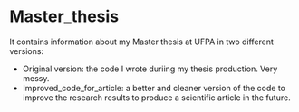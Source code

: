 # Master_thesis

It contains information about my Master thesis at UFPA in two different versions:

- Original version: the code I wrote duriing my thesis production. Very messy.
- Improved_code_for_article: a better and cleaner version of the code to improve the research results to produce a scientific article in the future.
